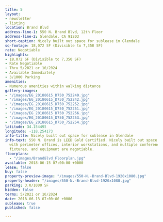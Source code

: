 ```yaml
---
title: 5
layout:
- newsletter
- listing
location: Brand Blvd
address-line-1: 550 N. Brand Blvd, 12th Floor
address-line-2: Glendale, CA 91203
short-caption: Nicely built out space for sublease in Glendale
sq-footage: 18,072 SF (Divisible to 7,350 SF)
rate: Negotiable
highlights:
- 18,072 SF (Divisible to 7,350 SF)
- Rate Negotiable
- Thru 5/2021 or 10/2024
- Available Immediately
- 3/1000 Parking
amenities:
- Numerous amenities within walking distance
gallery-images:
- "/images/EG_20180615_D750_752249.jpg"
- "/images/EG_20180615_D750_752242.jpg"
- "/images/EG_20180615_D750_752252.jpg"
- "/images/EG_20180615_D750_752251.jpg"
- "/images/EG_20180615_D750_752256.jpg"
- "/images/EG_20180615_D750_752253.jpg"
- "/images/EG_20180615_D750_752254.jpg"
latitude: 34.154495
longitude: -118.254173
info-title: Nicely built out space for sublease in Glendale
info-text: 550 N. Brand is LEED Gold Certified. Nicely built out space for sublease,
  with perimeter offices, interior workstations, and multiple conference rooms. Furniture,
  fixtures, and equipment are negotiable.
floorplans:
  - "/images/BrandBlvd_Floorplan.jpg"
available: 2018-06-15 07:00:00 +0000
lease: false
buy: false
property-preview-image: "/images/550-N.-Brand-Blvd-1920x1080.jpg"
property-header: "/images/550-N.-Brand-Blvd-1920x1080.jpg"
parking: 3.0/1000 SF
hidden: false
terms: 5/2021 or 10/2024
date: 2018-06-13 07:00:00 +0000
sublease: true
published: false

---
```

